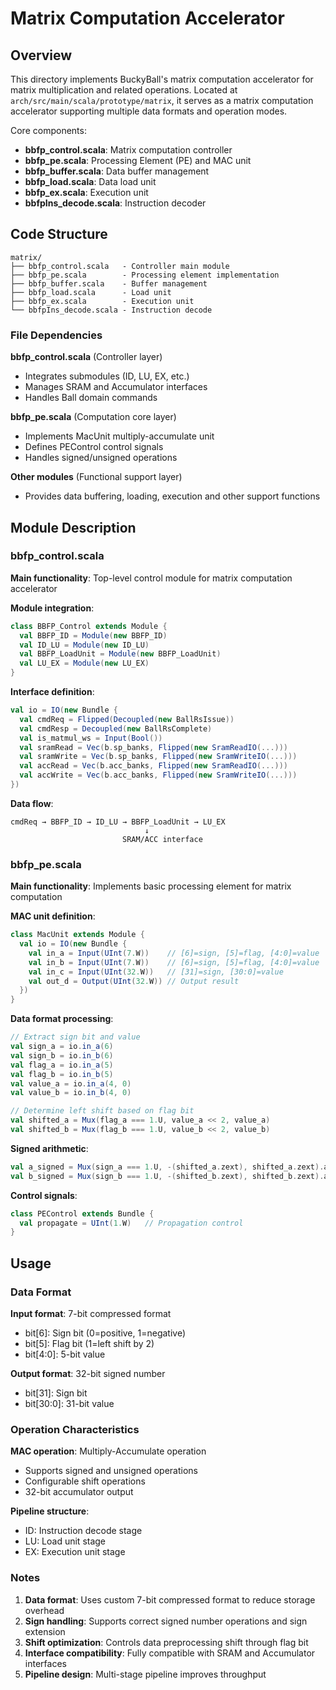 # Matrix Computation Accelerator

## Overview

This directory implements BuckyBall's matrix computation accelerator for matrix multiplication and related operations. Located at `arch/src/main/scala/prototype/matrix`, it serves as a matrix computation accelerator supporting multiple data formats and operation modes.

Core components:
- **bbfp_control.scala**: Matrix computation controller
- **bbfp_pe.scala**: Processing Element (PE) and MAC unit
- **bbfp_buffer.scala**: Data buffer management
- **bbfp_load.scala**: Data load unit
- **bbfp_ex.scala**: Execution unit
- **bbfpIns_decode.scala**: Instruction decoder

## Code Structure

```
matrix/
├── bbfp_control.scala   - Controller main module
├── bbfp_pe.scala        - Processing element implementation
├── bbfp_buffer.scala    - Buffer management
├── bbfp_load.scala      - Load unit
├── bbfp_ex.scala        - Execution unit
└── bbfpIns_decode.scala - Instruction decode
```

### File Dependencies

**bbfp_control.scala** (Controller layer)
- Integrates submodules (ID, LU, EX, etc.)
- Manages SRAM and Accumulator interfaces
- Handles Ball domain commands

**bbfp_pe.scala** (Computation core layer)
- Implements MacUnit multiply-accumulate unit
- Defines PEControl control signals
- Handles signed/unsigned operations

**Other modules** (Functional support layer)
- Provides data buffering, loading, execution and other support functions

## Module Description

### bbfp_control.scala

**Main functionality**: Top-level control module for matrix computation accelerator

**Module integration**:
```scala
class BBFP_Control extends Module {
  val BBFP_ID = Module(new BBFP_ID)
  val ID_LU = Module(new ID_LU)
  val BBFP_LoadUnit = Module(new BBFP_LoadUnit)
  val LU_EX = Module(new LU_EX)
}
```

**Interface definition**:
```scala
val io = IO(new Bundle {
  val cmdReq = Flipped(Decoupled(new BallRsIssue))
  val cmdResp = Decoupled(new BallRsComplete)
  val is_matmul_ws = Input(Bool())
  val sramRead = Vec(b.sp_banks, Flipped(new SramReadIO(...)))
  val sramWrite = Vec(b.sp_banks, Flipped(new SramWriteIO(...)))
  val accRead = Vec(b.acc_banks, Flipped(new SramReadIO(...)))
  val accWrite = Vec(b.acc_banks, Flipped(new SramWriteIO(...)))
})
```

**Data flow**:
```
cmdReq → BBFP_ID → ID_LU → BBFP_LoadUnit → LU_EX
                              ↓
                         SRAM/ACC interface
```

### bbfp_pe.scala

**Main functionality**: Implements basic processing element for matrix computation

**MAC unit definition**:
```scala
class MacUnit extends Module {
  val io = IO(new Bundle {
    val in_a = Input(UInt(7.W))    // [6]=sign, [5]=flag, [4:0]=value
    val in_b = Input(UInt(7.W))    // [6]=sign, [5]=flag, [4:0]=value
    val in_c = Input(UInt(32.W))   // [31]=sign, [30:0]=value
    val out_d = Output(UInt(32.W)) // Output result
  })
}
```

**Data format processing**:
```scala
// Extract sign bit and value
val sign_a = io.in_a(6)
val sign_b = io.in_b(6)
val flag_a = io.in_a(5)
val flag_b = io.in_b(5)
val value_a = io.in_a(4, 0)
val value_b = io.in_b(4, 0)

// Determine left shift based on flag bit
val shifted_a = Mux(flag_a === 1.U, value_a << 2, value_a)
val shifted_b = Mux(flag_b === 1.U, value_b << 2, value_b)
```

**Signed arithmetic**:
```scala
val a_signed = Mux(sign_a === 1.U, -(shifted_a.zext), shifted_a.zext).asSInt
val b_signed = Mux(sign_b === 1.U, -(shifted_b.zext), shifted_b.zext).asSInt
```

**Control signals**:
```scala
class PEControl extends Bundle {
  val propagate = UInt(1.W)   // Propagation control
}
```

## Usage

### Data Format

**Input format**: 7-bit compressed format
- bit[6]: Sign bit (0=positive, 1=negative)
- bit[5]: Flag bit (1=left shift by 2)
- bit[4:0]: 5-bit value

**Output format**: 32-bit signed number
- bit[31]: Sign bit
- bit[30:0]: 31-bit value

### Operation Characteristics

**MAC operation**: Multiply-Accumulate operation
- Supports signed and unsigned operations
- Configurable shift operations
- 32-bit accumulator output

**Pipeline structure**:
- ID: Instruction decode stage
- LU: Load unit stage
- EX: Execution unit stage

### Notes

1. **Data format**: Uses custom 7-bit compressed format to reduce storage overhead
2. **Sign handling**: Supports correct signed number operations and sign extension
3. **Shift optimization**: Controls data preprocessing shift through flag bit
4. **Interface compatibility**: Fully compatible with SRAM and Accumulator interfaces
5. **Pipeline design**: Multi-stage pipeline improves throughput
